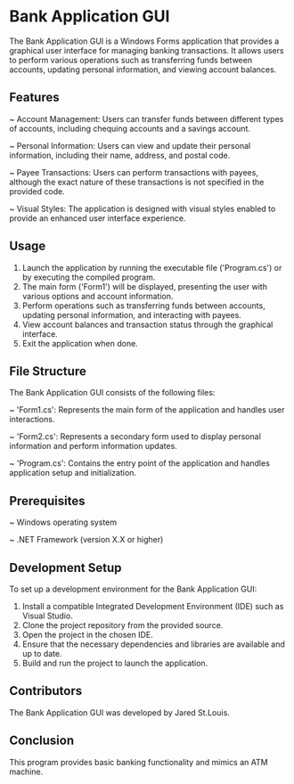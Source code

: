 # Bank Application GUI 

The Bank Application GUI is a Windows Forms application that provides a graphical user interface for managing banking transactions. It allows users to perform various operations such as transferring funds between accounts, updating personal information, and viewing account balances.

## Features

~ Account Management: Users can transfer funds between different types of accounts, including chequing accounts and a savings account.

~ Personal Information: Users can view and update their personal information, including their name, address, and postal code.

~ Payee Transactions: Users can perform transactions with payees, although the exact nature of these transactions is not specified in the provided code.

~ Visual Styles: The application is designed with visual styles enabled to provide an enhanced user interface experience.

## Usage

1. Launch the application by running the executable file ('Program.cs') or by executing the compiled program.
2. The main form ('Form1') will be displayed, presenting the user with various options and account information.
3. Perform operations such as transferring funds between accounts, updating personal information, and interacting with payees.
4. View account balances and transaction status through the graphical interface.
5. Exit the application when done.

## File Structure 

The Bank Application GUI consists of the following files:

~ 'Form1.cs': Represents the main form of the application and handles user interactions.

~ 'Form2.cs': Represents a secondary form used to display personal information and perform information updates.

~ 'Program.cs': Contains the entry point of the application and handles application setup and initialization.

## Prerequisites

~ Windows operating system

~ .NET Framework (version X.X or higher)

## Development Setup

To set up a development environment for the Bank Application GUI:

1. Install a compatible Integrated Development Environment (IDE) such as Visual Studio.
2. Clone the project repository from the provided source.
3. Open the project in the chosen IDE.
4. Ensure that the necessary dependencies and libraries are available and up to date.
5. Build and run the project to launch the application.

## Contributors

The Bank Application GUI was developed by Jared St.Louis. 

## Conclusion 

This program provides basic banking functionality and mimics an ATM machine.

